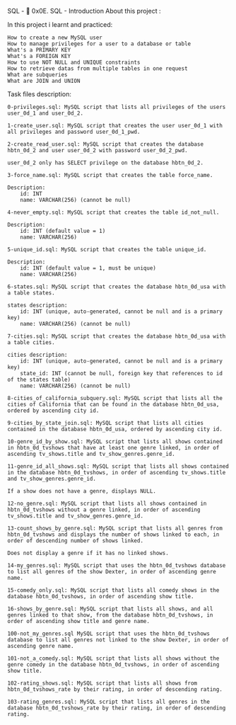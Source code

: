 SQL - 📃 0x0E. SQL - Introduction
About this project :

In this project i learnt and practiced:

    How to create a new MySQL user
    How to manage privileges for a user to a database or table
    What's a PRIMARY KEY
    What's a FOREIGN KEY
    How to use NOT NULL and UNIQUE constraints
    How to retrieve datas from multiple tables in one request
    What are subqueries
    What are JOIN and UNION

Task files description:

    0-privileges.sql: MySQL script that lists all privileges of the users user_0d_1 and user_0d_2.

    1-create_user.sql: MySQL script that creates the user user_0d_1 with all privileges and password user_0d_1_pwd.

    2-create_read_user.sql: MySQL script that creates the database hbtn_0d_2 and user user_0d_2 with password user_0d_2_pwd.

    user_0d_2 only has SELECT privilege on the database hbtn_0d_2.

    3-force_name.sql: MySQL script that creates the table force_name.

    Description:
        id: INT
        name: VARCHAR(256) (cannot be null)

    4-never_empty.sql: MySQL script that creates the table id_not_null.

    Description:
        id: INT (default value = 1)
        name: VARCHAR(256)

    5-unique_id.sql: MySQL script that creates the table unique_id.

    Description:
        id: INT (default value = 1, must be unique)
        name: VARCHAR(256)

    6-states.sql: MySQL script that creates the database hbtn_0d_usa with a table states.

    states description:
        id: INT (unique, auto-generated, cannot be null and is a primary key)
        name: VARCHAR(256) (cannot be null)

    7-cities.sql: MySQL script that creates the database hbtn_0d_usa with a table cities.

    cities description:
        id: INT (unique, auto-generated, cannot be null and is a primary key)
        state_id: INT (cannot be null, foreign key that references to id of the states table)
        name: VARCHAR(256) (cannot be null)

    8-cities_of_california_subquery.sql: MySQL script that lists all the cities of California that can be found in the database hbtn_0d_usa, ordered by ascending city id.

    9-cities_by_state_join.sql: MySQL script that lists all cities contained in the database hbtn_0d_usa, ordered by ascending city id.

    10-genre_id_by_show.sql: MySQL script that lists all shows contained in hbtn_0d_tvshows that have at least one genre linked, in order of ascending tv_shows.title and tv_show_genres.genre_id.

    11-genre_id_all_shows.sql: MySQL script that lists all shows contained in the database hbtn_0d_tvshows, in order of ascending tv_shows.title and tv_show_genres.genre_id.

    If a show does not have a genre, displays NULL.

    12-no_genre.sql: MySQL script that lists all shows contained in hbtn_0d_tvshows without a genre linked, in order of ascending tv_shows.title and tv_show_genres.genre_id.

    13-count_shows_by_genre.sql: MySQL script that lists all genres from hbtn_0d_tvshows and displays the number of shows linked to each, in order of descending number of shows linked.

    Does not display a genre if it has no linked shows.

    14-my_genres.sql: MySQL script that uses the hbtn_0d_tvshows database to list all genres of the show Dexter, in order of ascending genre name.

    15-comedy_only.sql: MySQL script that lists all comedy shows in the database hbtn_0d_tvshows, in order of ascending show title.

    16-shows_by_genre.sql: MySQL script that lists all shows, and all genres linked to that show, from the database hbtn_0d_tvshows, in order of ascending show title and genre name.

    100-not_my_genres.sql MySQL script that uses the hbtn_0d_tvshows database to list all genres not linked to the show Dexter, in order of ascending genre name.

    101-not_a_comedy.sql: MySQL script that lists all shows without the genre comedy in the database hbtn_0d_tvshows, in order of ascending show title.

    102-rating_shows.sql: MySQL script that lists all shows from hbtn_0d_tvshows_rate by their rating, in order of descending rating.

    103-rating_genres.sql: MySQL script that lists all genres in the database hbtn_0d_tvshows_rate by their rating, in order of descending rating.
